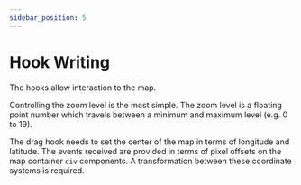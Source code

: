 ```yaml
---
sidebar_position: 5
---
```


# Hook Writing

The hooks allow interaction to the map.

Controlling the zoom level is the most simple. The zoom level is a
floating point number which travels between a minimum and maximum 
level (e.g. 0 to 19). 

The drag hook needs to set the center of the map in terms of longitude and
latitude. The events received are provided in terms
of pixel offsets on the map container `div` components. A 
transformation between these coordinate systems is required.
